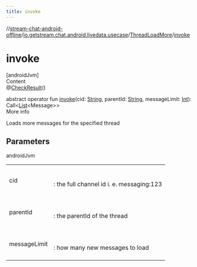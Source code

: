 ```yaml
---
title: invoke
---
```

//[stream-chat-android-offline](../../../index.md)/[io.getstream.chat.android.livedata.usecase](../index.md)/[ThreadLoadMore](index.md)/[invoke](invoke.md)



# invoke  
[androidJvm]  
Content  
@[CheckResult](https://developer.android.com/reference/kotlin/androidx/annotation/CheckResult.html)()  
  
abstract operator fun [invoke](invoke.md)(cid: [String](https://kotlinlang.org/api/latest/jvm/stdlib/kotlin/-string/index.html), parentId: [String](https://kotlinlang.org/api/latest/jvm/stdlib/kotlin/-string/index.html), messageLimit: [Int](https://kotlinlang.org/api/latest/jvm/stdlib/kotlin/-int/index.html)): Call&lt;[List](https://kotlinlang.org/api/latest/jvm/stdlib/kotlin.collections/-list/index.html)&lt;Message&gt;&gt;  
More info  


Loads more messages for the specified thread



## Parameters  
  
androidJvm  
  
| | |
|---|---|
| <a name="io.getstream.chat.android.livedata.usecase/ThreadLoadMore/invoke/#kotlin.String#kotlin.String#kotlin.Int/PointingToDeclaration/"></a>cid| <a name="io.getstream.chat.android.livedata.usecase/ThreadLoadMore/invoke/#kotlin.String#kotlin.String#kotlin.Int/PointingToDeclaration/"></a><br/><br/>: the full channel id i. e. messaging:123<br/><br/>|
| <a name="io.getstream.chat.android.livedata.usecase/ThreadLoadMore/invoke/#kotlin.String#kotlin.String#kotlin.Int/PointingToDeclaration/"></a>parentId| <a name="io.getstream.chat.android.livedata.usecase/ThreadLoadMore/invoke/#kotlin.String#kotlin.String#kotlin.Int/PointingToDeclaration/"></a><br/><br/>: the parentId of the thread<br/><br/>|
| <a name="io.getstream.chat.android.livedata.usecase/ThreadLoadMore/invoke/#kotlin.String#kotlin.String#kotlin.Int/PointingToDeclaration/"></a>messageLimit| <a name="io.getstream.chat.android.livedata.usecase/ThreadLoadMore/invoke/#kotlin.String#kotlin.String#kotlin.Int/PointingToDeclaration/"></a><br/><br/>: how many new messages to load<br/><br/>|
  
  



